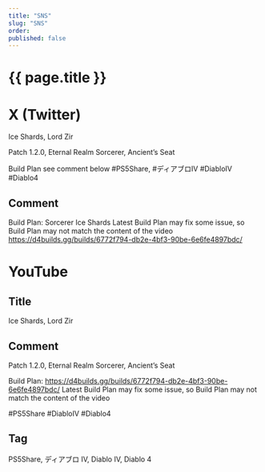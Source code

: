 ```yaml
---
title: "SNS"
slug: "SNS"
order: 
published: false
---
```


# {{ page.title }}

# X (Twitter)
Ice Shards, Lord Zir

Patch 1.2.0, Eternal Realm
Sorcerer, Ancient’s Seat

Build Plan see comment below
#PS5Share, #ディアブロIV #DiabloIV #Diablo4

## Comment
Build Plan: Sorcerer Ice Shards
Latest Build Plan may fix some issue, so Build Plan may not match the content of the video
https://d4builds.gg/builds/6772f794-db2e-4bf3-90be-6e6fe4897bdc/

# YouTube

## Title
Ice Shards, Lord Zir

## Comment
Patch 1.2.0, Eternal Realm
Sorcerer, Ancient’s Seat

Build Plan: https://d4builds.gg/builds/6772f794-db2e-4bf3-90be-6e6fe4897bdc/
Latest Build Plan may fix some issue, so Build Plan may not match the content of the video

#PS5Share #DiabloIV #Diablo4

## Tag
PS5Share, ディアブロ IV, Diablo IV, Diablo 4
